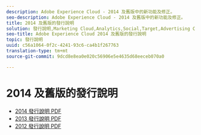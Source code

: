 ```yaml
---
description: Adobe Experience Cloud - 2014 及舊版中的新功能及修正。
seo-description: Adobe Experience Cloud - 2014 及舊版中的新功能及修正。
title: 2014 及舊版的發行說明
solution: 發行說明,Marketing Cloud,Analytics,Social,Target,Advertising Cloud
seo-title: Adobe Experience Cloud 2014 及舊版的發行說明
topic: 發行說明
uuid: c56a1064-0f2c-4241-93c6-ca4b1f267763
translation-type: tm+mt
source-git-commit: 9dcd8e8ea0e020c56906e5e4635d68eeceb070a0

---
```



# 2014 及舊版的發行說明

* [2014 發行說明 PDF](2014-Adobe-Experience-Cloud-Release-Notes.pdf)
* [2013 發行說明 PDF](2013-Adobe-Experience-Cloud-Release-Notes.pdf)
* [2012 發行說明 PDF](2012-Adobe-Experience-Cloud-Release-Notes.pdf)
